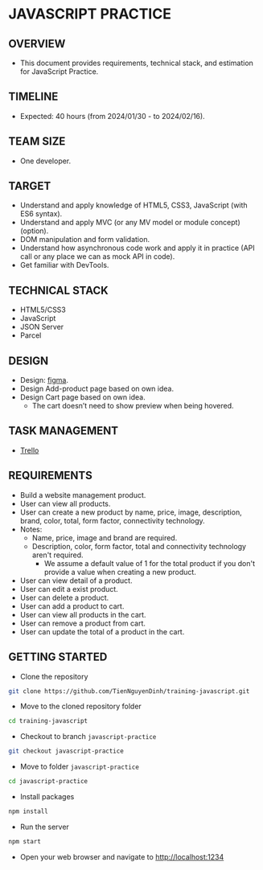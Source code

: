 # JAVASCRIPT PRACTICE

## OVERVIEW

- This document provides requirements, technical stack, and estimation for JavaScript Practice.

## TIMELINE

- Expected: 40 hours (from 2024/01/30 - to 2024/02/16).

## TEAM SIZE

- One developer.

## TARGET

- Understand and apply knowledge of HTML5, CSS3, JavaScript (with ES6 syntax).
- Understand and apply MVC (or any MV model or module concept) (option).
- DOM manipulation and form validation.
- Understand how asynchronous code work and apply it in practice (API call or any place we can  as mock API in code).
- Get familiar with DevTools.

## TECHNICAL STACK

- HTML5/CSS3
- JavaScript
- JSON Server
- Parcel

## DESIGN

- Design: [figma](https://www.figma.com/file/AanFxKaCibCL6KXGEKGkgk/BeeSound-(Community)?node-id=0%3A1&mode=dev).
- Design Add-product page based on own idea.
- Design Cart page based on own idea.
  - The cart doesn’t need to show preview when being hovered.

## TASK MANAGEMENT

- [Trello](https://trello.com/b/0JxSwRif/tiennguyen-internship-javascript)

## REQUIREMENTS

- Build a website management product.
- User can view all products.
- User can create a new product by name, price, image, description, brand, color, total, form factor, connectivity technology.
- Notes:
  - Name, price, image and brand are required.
  - Description, color, form factor, total and connectivity technology aren't required.
    - We assume a default value of 1 for the total product if you don't provide a value when creating a new product.
- User can view detail of a product.
- User can edit a exist product.
- User can delete a product.
- User can add a product to cart.
- User can view all products in the cart.
- User can remove a product from cart.
- User can update the total of a product in the cart.

## GETTING STARTED

- Clone the repository

```bash
git clone https://github.com/TienNguyenDinh/training-javascript.git
```

- Move to the cloned repository folder

```bash
cd training-javascript
```

- Checkout to branch `javascript-practice`

```bash
git checkout javascript-practice
```

- Move to folder `javascript-practice`

```bash
cd javascript-practice
```

- Install packages

```bash
npm install
```

- Run the server

```bash
npm start
```

- Open your web browser and navigate to [http://localhost:1234](http://localhost:1234)
